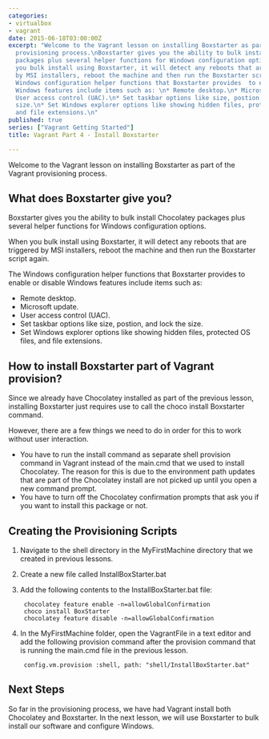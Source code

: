 ```yaml
---
categories:
- virtualbox
- vagrant
date: 2015-06-18T03:00:00Z
excerpt: "Welcome to the Vagrant lesson on installing Boxstarter as part of the Vagrant
  provisioning process.\nBoxstarter gives you the ability to bulk install Chocolatey
  packages plus several helper functions for Windows configuration options.  \n\nWhen
  you bulk install using Boxstarter, it will detect any reboots that are triggered
  by MSI installers, reboot the machine and then run the Boxstarter script again.\n\nThe
  Windows configuration helper functions that Boxstarter provides  to enable or disable
  Windows features include items such as: \n* Remote desktop.\n* Microsoft update.\n*
  User access control (UAC).\n* Set taskbar options like size, postion, and lock the
  size.\n* Set Windows explorer options like showing hidden files, protected OS files,
  and file extensions.\n"
published: true
series: ["Vagrant Getting Started"]
title: Vagrant Part 4 - Install Boxstarter

---
```


Welcome to the Vagrant lesson on installing Boxstarter as part of the Vagrant provisioning process.



## What does Boxstarter give you?

Boxstarter gives you the ability to bulk install Chocolatey packages plus several helper functions for Windows configuration options.

When you bulk install using Boxstarter, it will detect any reboots that are triggered by MSI installers, reboot the machine and then run the Boxstarter script again.

The Windows configuration helper functions that Boxstarter provides  to enable or disable Windows features include items such as:

* Remote desktop.
* Microsoft update.
* User access control (UAC).
* Set taskbar options like size, postion, and lock the size.
* Set Windows explorer options like showing hidden files, protected OS files, and file extensions.

## How to install Boxstarter part of Vagrant provision?

Since we already have Chocolatey installed as part of the previous lesson, installing Boxstarter just requires use to call the choco install Boxstarter command.

However, there are a few things we need to do in order for this to work without user interaction.

* You have to run the install command as separate shell provision command in Vagrant instead of the main.cmd that we used to install Chocolatey. The reason for this is due to the environment path updates that are part of the Chocolatey install are not picked up until you open a new command prompt.
* You have to turn off the Chocolatey confirmation prompts that ask you if you want to install this package or not.

## Creating the Provisioning Scripts

1. Navigate to the shell directory in the MyFirstMachine directory that we created in previous lessons.
1. Create a new file called InstallBoxStarter.bat
1. Add the following contents to the InstallBoxStarter.bat file:

		chocolatey feature enable -n=allowGlobalConfirmation
		choco install BoxStarter
		chocolatey feature disable -n=allowGlobalConfirmation

1. In the MyFirstMachine folder, open the VagrantFile in a text editor and add the following provision command after the provision command that is running the main.cmd file in the previous lesson.

		config.vm.provision :shell, path: "shell/InstallBoxStarter.bat"

## Next Steps

So far in the provisioning process, we have had Vagrant install both Chocolatey and Boxstarter.  In the next lesson, we will use Boxstarter to bulk install our software and configure Windows.

